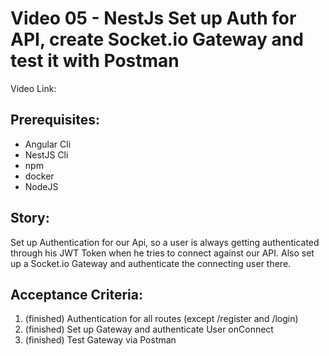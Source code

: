 # Video 05 - NestJs Set up Auth for API, create Socket.io Gateway and test it with Postman

Video Link: <tbd>

## Prerequisites:
- Angular Cli
- NestJS Cli
- npm
- docker
- NodeJS

## Story:
Set up Authentication for our Api, so a user is always getting authenticated through his JWT Token 
when he tries to connect against our API.
Also set up a Socket.io Gateway and authenticate the connecting user there.

## Acceptance Criteria:
1.  (finished) Authentication for all routes (except /register and /login)
2.  (finished) Set up Gateway and authenticate User onConnect
3.  (finished) Test Gateway via Postman